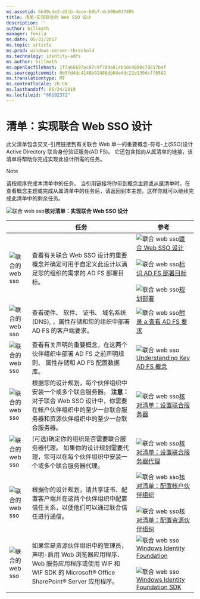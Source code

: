 ```yaml
---
ms.assetid: 6b49cde3-d2cb-4ece-b9b7-dc600e037495
title: 清单-实现联合的 Web SSO 设计
description: ''
author: billmath
manager: femila
ms.date: 05/31/2017
ms.topic: article
ms.prod: windows-server-threshold
ms.technology: identity-adfs
ms.author: billmath
ms.openlocfilehash: 1f7a65687ac07c9f7d9a814b50c4090c70817b4f
ms.sourcegitcommit: 0b5fd4dc4148b92480db04e4dc22e139dcff8582
ms.translationtype: MT
ms.contentlocale: zh-CN
ms.lasthandoff: 05/24/2019
ms.locfileid: "66192372"
---
```

# <a name="checklist-implementing-a-federated-web-sso-design"></a>清单：实现联合 Web SSO 设计

此父清单包含交叉\-引用链接到有关联合 Web 单一的重要概念\-符号\-上\(SSO\)设计 Active Directory 联合身份验证服务\(AD FS\)。 它还包含指向从属清单的链接，该清单将帮助你完成实现此设计所需的任务。  
  
> [!NOTE]  
> 请按顺序完成本清单中的任务。 当引用链接将你带到概念主题或从属清单时，在查看概念主题或完成从属清单中的任务后，请返回到本主题，这样你就可以继续完成此清单中的剩余任务。  
  
![联合 web sso](media/2b05dce3-938f-4168-9b8f-1f4398cbdb9b.gif)**核对清单：实现联合 Web SSO 设计**  
  
||任务|参考|  
|-|--------|-------------|  
|![联合的 web sso](media/icon_checkboxo.gif)|查看有关联合 Web SSO 设计的重要概念并确定可用于自定义此设计以满足您的组织的需求的 AD FS 部署目标。|![联合 web sso](media/faa393df-4856-4431-9eda-4f4e5be72a90.gif)[联合 Web SSO 设计](https://technet.microsoft.com/library/dd807050.aspx)<br /><br />![联合 web sso](media/faa393df-4856-4431-9eda-4f4e5be72a90.gif)[标识 AD FS 部署目标](https://technet.microsoft.com/library/dd807053.aspx)<br /><br />![联合 web sso](media/faa393df-4856-4431-9eda-4f4e5be72a90.gif)[规划部署](https://technet.microsoft.com/library/dd807083.aspx)|  
|![联合的 web sso](media/icon_checkboxo.gif)|查看硬件、 软件、 证书、 域名系统 \(DNS\), ，属性存储和您的组织中部署 AD FS 的客户端要求。|![联合 web sso](media/faa393df-4856-4431-9eda-4f4e5be72a90.gif)[附录 a:查看 AD FS 要求](https://technet.microsoft.com/library/ff678034.aspx)|  
|![联合的 web sso](media/icon_checkboxo.gif)|查看有关声明的重要概念，在这两个伙伴组织中部署 AD FS 之前声明规则、 属性存储和 AD FS 配置数据库。|![联合 web sso](media/faa393df-4856-4431-9eda-4f4e5be72a90.gif)[Understanding Key AD FS 概念](../../ad-fs/technical-reference/Understanding-Key-AD-FS-Concepts.md)|  
|![联合的 web sso](media/icon_checkboxo.gif)|根据您的设计规划，每个伙伴组织中安装一个或多个联合服务器。 **注意：** 对于联合 Web SSO 设计中，你需要在帐户伙伴组织中的至少一台联合服务器和资源伙伴组织中的至少一台联合服务器。|![联合 web sso](media/bc6cea1a-1c6c-4124-8c8f-1df5adfe8c88.gif)[核对清单：设置联合服务器](Checklist--Setting-Up-a-Federation-Server.md)|  
|![联合的 web sso](media/icon_checkboxo.gif)|\(可选\)确定你的组织是否需要联合服务器代理。 如果你的设计规划需要代理，您可以在每个伙伴组织中安装一个或多个联合服务器代理。|![联合 web sso](media/bc6cea1a-1c6c-4124-8c8f-1df5adfe8c88.gif)[核对清单：设置联合服务器代理](Checklist--Setting-Up-a-Federation-Server-Proxy.md)|  
|![联合的 web sso](media/icon_checkboxo.gif)|根据你的设计规划，请共享证书、配置客户端并在这两个伙伴组织中配置信任关系，以便他们可以通过联合信任进行通信。|![联合 web sso](media/bc6cea1a-1c6c-4124-8c8f-1df5adfe8c88.gif)[核对清单：配置帐户伙伴组织](Checklist--Configuring-the-Account-Partner-Organization.md)<br /><br />![联合 web sso](media/bc6cea1a-1c6c-4124-8c8f-1df5adfe8c88.gif)[核对清单：配置资源伙伴组织](Checklist--Configuring-the-Resource-Partner-Organization.md)|  
|![联合的 web sso](media/icon_checkboxo.gif)|如果您是资源伙伴组织中的管理员，声明\-启用 Web 浏览器应用程序、 Web 服务应用程序或使用 WIF 和 WIF SDK 的 Microsoft® Office SharePoint® Server 应用程序。|![联合 web sso](media/faa393df-4856-4431-9eda-4f4e5be72a90.gif)[Windows Identity Foundation](https://go.microsoft.com/fwlink/?LinkId=122266)<br /><br />![联合 web sso](media/faa393df-4856-4431-9eda-4f4e5be72a90.gif)[Windows Identity Foundation SDK](https://go.microsoft.com/fwlink/?LinkId=122266)|  
